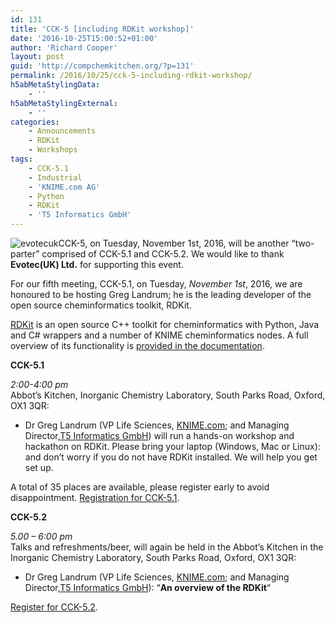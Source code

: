 ```yaml
---
id: 131
title: 'CCK-5 [including RDKit workshop]'
date: '2016-10-25T15:00:52+01:00'
author: 'Richard Cooper'
layout: post
guid: 'http://compchemkitchen.org/?p=131'
permalink: /2016/10/25/cck-5-including-rdkit-workshop/
h5abMetaStylingData:
    - ''
h5abMetaStylingExternal:
    - ''
categories:
    - Announcements
    - RDKit
    - Workshops
tags:
    - CCK-5.1
    - Industrial
    - 'KNIME.com AG'
    - Python
    - RDKit
    - 'T5 Informatics GmbH'
---
```


![evotecuk](http://compchemkitchen.org/wp-content/uploads/2016/10/evotecuk.png)CCK-5, on Tuesday, November 1st, 2016, will be another “two-parter” comprised of CCK-5.1 and CCK-5.2. We would like to thank **Evotec(UK) Ltd.** for supporting this event.

For our fifth meeting, CCK-5.1, on Tuesday, *November 1st*, 2016, we are honoured to be hosting Greg Landrum; he is the leading developer of the open source cheminformatics toolkit, RDKit.

[ RDKit](http://www.rdkit.org) is an open source C++ toolkit for cheminformatics with Python, Java and C# wrappers and a number of KNIME cheminformatics nodes. A full overview of its functionality is [provided in the documentation](http://www.rdkit.org/docs/Overview.html).

 **CCK-5.1**

*2:00-4:00 pm*  
Abbot’s Kitchen, Inorganic Chemistry Laboratory, South Parks Road, Oxford, OX1 3QR:

- Dr Greg Landrum (VP Life Sciences, [KNIME.com](http://www.knime.org/); and Managing Director,[T5 Informatics GmbH](http://www.t5informatics.com/)) will run a hands-on workshop and hackathon on RDKit. Please bring your laptop (Windows, Mac or Linux): and don’t worry if you do not have RDKit installed. We will help you get set up.

A total of 35 places are available, please register early to avoid disappointment. [Registration for CCK-5.1](https://www.eventbrite.com/e/comp-chem-kitchen-cck-51-tickets-28767209498?ref=enivtefor001&invite=MTA5ODMyNTEvcmljaGFyZC5jb29wZXJAY2hlbS5veC5hYy51ay8w&utm_source=eb_email&utm_medium=email&utm_campaign=inviteformalv2&utm_term=eventpage).

 **CCK-5.2**

*5.00 – 6:00 pm*  
Talks and refreshments/beer, will again be held in the Abbot’s Kitchen in the Inorganic Chemistry Laboratory, South Parks Road, Oxford, OX1 3QR:

- Dr Greg Landrum (VP Life Sciences, [KNIME.com](http://www.knime.org/); and Managing Director,[T5 Informatics GmbH](http://www.t5informatics.com/)): “**An overview of the RDKit**“

[Register for CCK-5.2](https://www.eventbrite.com/e/comp-chem-kitchen-cck-52-tickets-28863612843).